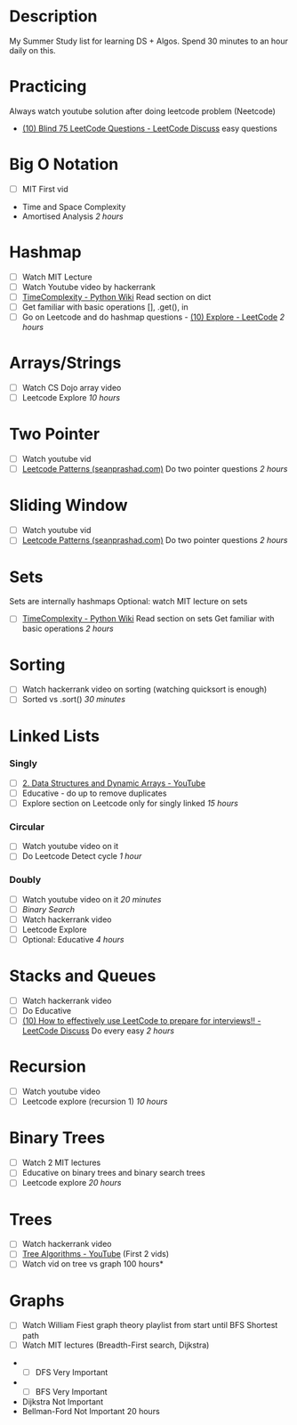 # Description

My Summer Study list for learning DS + Algos. Spend 30 minutes to an hour daily on this.

# Practicing
Always watch youtube solution after doing leetcode problem (Neetcode)
- [(10) Blind 75 LeetCode Questions - LeetCode Discuss](https://leetcode.com/discuss/general-discussion/460599/blind-75-leetcode-questions) easy questions


# Big O Notation
- [ ] MIT First vid
- Time and Space Complexity
- Amortised Analysis
*2 hours*

# Hashmap
- [ ] Watch MIT Lecture
- [ ] Watch Youtube video by hackerrank
- [ ] [TimeComplexity - Python Wiki](https://wiki.python.org/moin/TimeComplexity) Read section on dict
- [ ] Get familiar with basic operations [], .get(), in
- [ ] Go on Leetcode and do hashmap questions - [(10) Explore - LeetCode](https://leetcode.com/explore/learn/card/hash-table/) 
*2 hours*

# Arrays/Strings
- [ ] Watch CS Dojo array video
- [ ] Leetcode Explore
*10 hours*

# Two Pointer
- [ ] Watch youtube vid
- [ ] [Leetcode Patterns (seanprashad.com)](https://seanprashad.com/leetcode-patterns/) Do two pointer questions
*2 hours*

# Sliding Window
- [ ] Watch youtube vid
- [ ] [Leetcode Patterns (seanprashad.com)](https://seanprashad.com/leetcode-patterns/) Do two pointer questions
*2 hours*

# Sets
Sets are internally hashmaps
Optional: watch MIT lecture on sets
- [ ] [TimeComplexity - Python Wiki](https://wiki.python.org/moin/TimeComplexity) Read section on sets
Get familiar with basic operations
*2 hours*

# Sorting
- [ ] Watch hackerrank video on sorting (watching quicksort is enough)
- [ ] Sorted vs .sort()
*30 minutes*

# Linked Lists
### Singly
- [ ] [2. Data Structures and Dynamic Arrays - YouTube](https://www.youtube.com/watch?v=CHhwJjR0mZA&list=PLUl4u3cNGP63EdVPNLG3ToM6LaEUuStEY&index=2&ab_channel=MITOpenCourseWare) 
- [ ] Educative - do up to remove duplicates
- [ ] Explore section on Leetcode only for singly linked
*15 hours*

### Circular
- [ ] Watch youtube video on it
- [ ] Do Leetcode Detect cycle
*1 hour*

### Doubly
- [ ] Watch youtube video on it
*20 minutes*
- [ ] *Binary Search*
- [ ] Watch hackerrank video
- [ ] Leetcode Explore
- [ ] Optional: Educative
*4 hours*

# Stacks and Queues
- [ ] Watch hackerrank video
- [ ] Do Educative
- [ ] [(10) How to effectively use LeetCode to prepare for interviews!! - LeetCode Discuss](https://leetcode.com/discuss/career/449135/how-to-effectively-use-leetcode-to-prepare-for-interviews)  Do every easy
*2 hours*

# Recursion
- [ ] Watch youtube video
- [ ] Leetcode explore (recursion 1)
*10 hours*

# Binary Trees
- [ ] Watch 2 MIT lectures
- [ ] Educative on binary trees and binary search trees
- [ ] Leetcode explore
*20 hours*

# Trees
- [ ] Watch hackerrank video
- [ ] [Tree Algorithms - YouTube](https://www.youtube.com/playlist?list=PLDV1Zeh2NRsDfGc8rbQ0_58oEZQVtvoIc) (First 2 vids)
- [ ] Watch vid on tree vs graph
100 hours*

# Graphs
- [ ] Watch William Fiest graph theory playlist from start until BFS Shortest path
- [ ] Watch MIT lectures (Breadth-First search, Dijkstra)
- - [ ] DFS Very Important
- - [ ] BFS Very Important
- Dijkstra Not Important
- Bellman-Ford Not Important
20 hours
